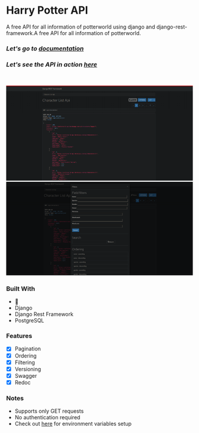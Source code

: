 # Harry Potter API

A free API for all information of potterworld using django and django-rest-framework.A free API for all information of potterworld.

### _**Let's go to [documentation](https://potterworld-api.herokuapp.com/redoc/)**_

### _**Let's see the API in action [here](https://potterworld-api.herokuapp.com/swagger/)**_

<br/>


![](/assets/show2.png)
![](/assets/show1.png)

### **Built With**
- :blue_heart:
- Django
- Django Rest Framework
- PostgreSQL

### **Features**
- [x] Pagination
- [x] Ordering
- [x] Filtering
- [x] Versioning
- [x] Swagger
- [x] Redoc

### **Notes**
- Supports only GET requests
- No authentication required
- Check out [here](./.env.example) for environment variables setup




